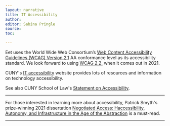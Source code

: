```yaml
---
layout: narrative
title: IT Accessibility
author:
editor: Sabina Pringle
source:
toc:

---
```


Eet uses the World Wide Web Consortium’s [Web Content Accessibility Guidelines (WCAG) Version 2.1](https://www.w3.org/WAI/standards-guidelines/wcag/) AA conformance level as its accessibility standard. We look forward to using [WCAG 2.2.](https://www.w3.org/WAI/standards-guidelines/wcag/new-in-22/) when it comes out in 2021.

CUNY's [IT accessibility](https://www.cuny.edu/accessibility/) website provides lots of resources and information on technology accessibility.

See also CUNY School of Law's [Statement on Accessibility](https://www.law.cuny.edu/about/legal/statement-accessibility/).

---

For those interested in learning more about accessibility, Patrick Smyth's prize-winning 2021 dissertation [Negotiated Access: Haccessibility, Autonomy, and Infrastructure in the Age of the Abstraction](https://academicworks.cuny.edu/gc_etds/4311/) is a must-read.

---

